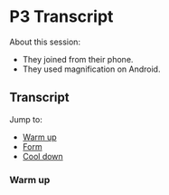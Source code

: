 # P3 Transcript

About this session:
- They joined from their phone.
- They used magnification on Android.

## Transcript

Jump to:
- [Warm up](#warm-up)
- [Form](#form)
- [Cool down](#cool-down)

### Warm up
